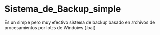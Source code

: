 # Sistema_de_Backup_simple
Es un simple pero muy efectivo sistema de backup basado en archivos de procesamientos por lotes de Windoiws (.bat)
